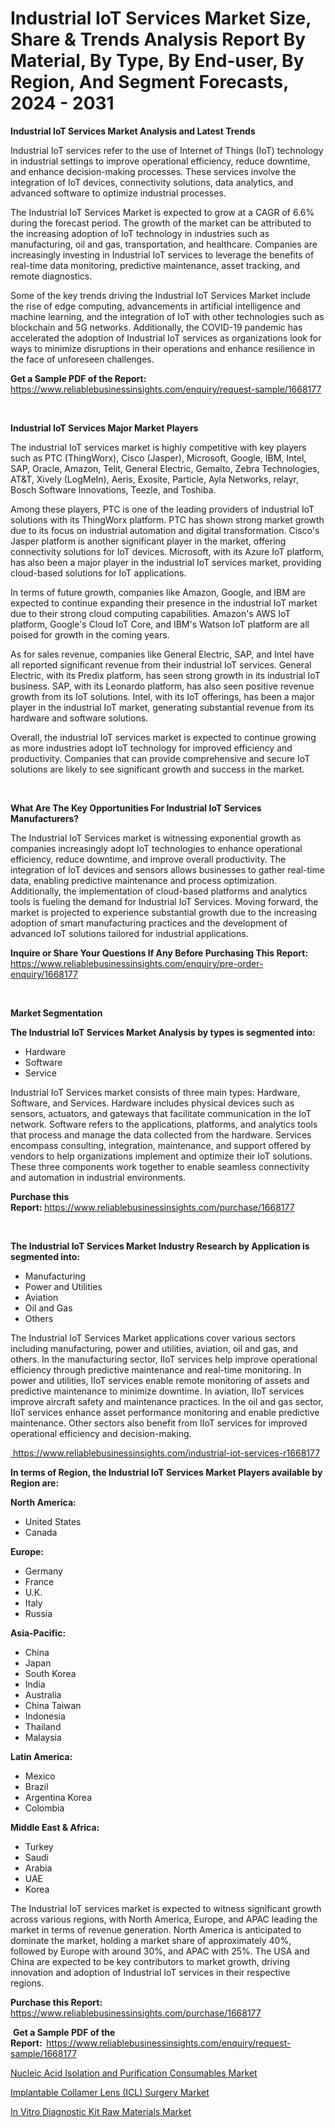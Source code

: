 <p><h1>Industrial IoT Services Market Size, Share & Trends Analysis Report By Material, By Type, By End-user, By Region, And Segment Forecasts, 2024 - 2031</h1></p><p><strong>Industrial IoT Services Market Analysis and Latest Trends</strong></p>
<p><p>Industrial IoT services refer to the use of Internet of Things (IoT) technology in industrial settings to improve operational efficiency, reduce downtime, and enhance decision-making processes. These services involve the integration of IoT devices, connectivity solutions, data analytics, and advanced software to optimize industrial processes.</p><p>The Industrial IoT Services Market is expected to grow at a CAGR of 6.6% during the forecast period. The growth of the market can be attributed to the increasing adoption of IoT technology in industries such as manufacturing, oil and gas, transportation, and healthcare. Companies are increasingly investing in Industrial IoT services to leverage the benefits of real-time data monitoring, predictive maintenance, asset tracking, and remote diagnostics.</p><p>Some of the key trends driving the Industrial IoT Services Market include the rise of edge computing, advancements in artificial intelligence and machine learning, and the integration of IoT with other technologies such as blockchain and 5G networks. Additionally, the COVID-19 pandemic has accelerated the adoption of Industrial IoT services as organizations look for ways to minimize disruptions in their operations and enhance resilience in the face of unforeseen challenges.</p></p>
<p><strong>Get a Sample PDF of the Report:&nbsp;</strong> <a href="https://www.reliablebusinessinsights.com/enquiry/request-sample/1668177">https://www.reliablebusinessinsights.com/enquiry/request-sample/1668177</a></p>
<p>&nbsp;</p>
<p><strong>Industrial IoT Services Major Market Players</strong></p>
<p><p>The industrial IoT services market is highly competitive with key players such as PTC (ThingWorx), Cisco (Jasper), Microsoft, Google, IBM, Intel, SAP, Oracle, Amazon, Telit, General Electric, Gemalto, Zebra Technologies, AT&T, Xively (LogMeIn), Aeris, Exosite, Particle, Ayla Networks, relayr, Bosch Software Innovations, Teezle, and Toshiba.</p><p>Among these players, PTC is one of the leading providers of industrial IoT solutions with its ThingWorx platform. PTC has shown strong market growth due to its focus on industrial automation and digital transformation. Cisco's Jasper platform is another significant player in the market, offering connectivity solutions for IoT devices. Microsoft, with its Azure IoT platform, has also been a major player in the industrial IoT services market, providing cloud-based solutions for IoT applications.</p><p>In terms of future growth, companies like Amazon, Google, and IBM are expected to continue expanding their presence in the industrial IoT market due to their strong cloud computing capabilities. Amazon's AWS IoT platform, Google's Cloud IoT Core, and IBM's Watson IoT platform are all poised for growth in the coming years.</p><p>As for sales revenue, companies like General Electric, SAP, and Intel have all reported significant revenue from their industrial IoT services. General Electric, with its Predix platform, has seen strong growth in its industrial IoT business. SAP, with its Leonardo platform, has also seen positive revenue growth from its IoT solutions. Intel, with its IoT offerings, has been a major player in the industrial IoT market, generating substantial revenue from its hardware and software solutions. </p><p>Overall, the industrial IoT services market is expected to continue growing as more industries adopt IoT technology for improved efficiency and productivity. Companies that can provide comprehensive and secure IoT solutions are likely to see significant growth and success in the market.</p></p>
<p>&nbsp;</p>
<p><strong>What Are The Key Opportunities For Industrial IoT Services Manufacturers?</strong></p>
<p><p>The Industrial IoT Services market is witnessing exponential growth as companies increasingly adopt IoT technologies to enhance operational efficiency, reduce downtime, and improve overall productivity. The integration of IoT devices and sensors allows businesses to gather real-time data, enabling predictive maintenance and process optimization. Additionally, the implementation of cloud-based platforms and analytics tools is fueling the demand for Industrial IoT Services. Moving forward, the market is projected to experience substantial growth due to the increasing adoption of smart manufacturing practices and the development of advanced IoT solutions tailored for industrial applications.</p></p>
<p><strong>Inquire or Share Your Questions If Any Before Purchasing This Report:</strong> <a href="https://www.reliablebusinessinsights.com/enquiry/pre-order-enquiry/1668177">https://www.reliablebusinessinsights.com/enquiry/pre-order-enquiry/1668177</a></p>
<p>&nbsp;</p>
<p><strong>Market Segmentation</strong></p>
<p><strong>The Industrial IoT Services Market Analysis by types is segmented into:</strong></p>
<p><ul><li>Hardware</li><li>Software</li><li>Service</li></ul></p>
<p><p>Industrial IoT Services market consists of three main types: Hardware, Software, and Services. Hardware includes physical devices such as sensors, actuators, and gateways that facilitate communication in the IoT network. Software refers to the applications, platforms, and analytics tools that process and manage the data collected from the hardware. Services encompass consulting, integration, maintenance, and support offered by vendors to help organizations implement and optimize their IoT solutions. These three components work together to enable seamless connectivity and automation in industrial environments.</p></p>
<p><strong>Purchase this Report:&nbsp;</strong><a href="https://www.reliablebusinessinsights.com/purchase/1668177">https://www.reliablebusinessinsights.com/purchase/1668177</a></p>
<p>&nbsp;</p>
<p><strong>The Industrial IoT Services Market Industry Research by Application is segmented into:</strong></p>
<p><ul><li>Manufacturing</li><li>Power and Utilities</li><li>Aviation</li><li>Oil and Gas</li><li>Others</li></ul></p>
<p><p>The Industrial IoT Services Market applications cover various sectors including manufacturing, power and utilities, aviation, oil and gas, and others. In the manufacturing sector, IIoT services help improve operational efficiency through predictive maintenance and real-time monitoring. In power and utilities, IIoT services enable remote monitoring of assets and predictive maintenance to minimize downtime. In aviation, IIoT services improve aircraft safety and maintenance practices. In the oil and gas sector, IIoT services enhance asset performance monitoring and enable predictive maintenance. Other sectors also benefit from IIoT services for improved operational efficiency and decision-making.</p></p>
<p><a href="https://www.reliablebusinessinsights.com/industrial-iot-services-r1668177">&nbsp;https://www.reliablebusinessinsights.com/industrial-iot-services-r1668177</a></p>
<p><strong>In terms of Region, the Industrial IoT Services Market Players available by Region are:</strong></p>
<p>
    <p> <strong> North America: </strong>
        <ul>
            <li>United States</li>
            <li>Canada</li>
        </ul>
        </p> 
    <p> <strong> Europe: </strong>
        <ul>
            <li>Germany</li>
            <li>France</li>
            <li>U.K.</li>
            <li>Italy</li>
            <li>Russia</li>
        </ul>
        </p> 
    <p> <strong> Asia-Pacific: </strong>
        <ul>
            <li>China</li>
            <li>Japan</li>
            <li>South Korea</li>
            <li>India</li>
            <li>Australia</li>
            <li>China Taiwan</li>
            <li>Indonesia</li>
            <li>Thailand</li>
            <li>Malaysia</li>
        </ul>
        </p> 
    <p> <strong> Latin America: </strong>
        <ul>
            <li>Mexico</li>
            <li>Brazil</li>
            <li>Argentina Korea</li>
            <li>Colombia</li>
        </ul>
        </p> 
    <p> <strong> Middle East & Africa: </strong>
        <ul>
            <li>Turkey</li>
            <li>Saudi</li>
            <li>Arabia</li>
            <li>UAE</li>
            <li>Korea</li>
        </ul>
    </p>
    </p>
<p><p>The Industrial IoT services market is expected to witness significant growth across various regions, with North America, Europe, and APAC leading the market in terms of revenue generation. North America is anticipated to dominate the market, holding a market share of approximately 40%, followed by Europe with around 30%, and APAC with 25%. The USA and China are expected to be key contributors to market growth, driving innovation and adoption of Industrial IoT services in their respective regions.</p></p>
<p><strong>Purchase this Report: </strong><a href="https://www.reliablebusinessinsights.com/purchase/1668177">https://www.reliablebusinessinsights.com/purchase/1668177</a></p>
<p>&nbsp;<strong>Get a Sample PDF of the Report:&nbsp;&nbsp;</strong><a href="https://www.reliablebusinessinsights.com/enquiry/request-sample/1668177">https://www.reliablebusinessinsights.com/enquiry/request-sample/1668177</a></p>
<p><strong></strong></p>
<p><p><a href="https://github.com/santosh758595/Market-Research-Report-List-5/blob/main/nucleic-acid-isolation-and-purification-consumables-market.md">Nucleic Acid Isolation and Purification Consumables Market</a></p><p><a href="https://github.com/nafiafirdania/Market-Research-Report-List-1/blob/main/implantable-collamer-lens-icl-surgery-market.md">Implantable Collamer Lens (ICL) Surgery Market</a></p><p><a href="https://github.com/faisalayoob601/Market-Research-Report-List-1/blob/main/in-vitro-diagnostic-kit-raw-materials-market.md">In Vitro Diagnostic Kit Raw Materials Market</a></p></p>